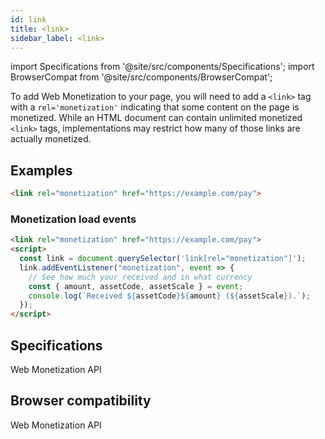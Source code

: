 ```yaml
---
id: link
title: <link>
sidebar_label: <link>
---
```

import Specifications from '@site/src/components/Specifications';
import BrowserCompat from '@site/src/components/BrowserCompat';

To add Web Monetization to your page, you will need to add a `<link>` tag with a `rel='monetization'` indicating that some content on the page is monetized.  While an HTML document can contain unlimited monetized `<link>` tags, implementations may restrict how many of those links are actually monetized. 

## Examples

```html
<link rel="monetization" href="https://example.com/pay">
```

### Monetization load events

```html
<link rel="monetization" href="https://example.com/pay">
<script>
  const link = document.querySelector('link[rel="monetization"]');
  link.addEventListener("monetization", event => {
    // See how much your received and in what currency
    const { amount, assetCode, assetScale } = event;
    console.log(`Received ${assetCode}${amount} (${assetScale}).`);
  });
</script>
```

## Specifications

<Specifications link="link-type-monetization">Web Monetization API</Specifications>

## Browser compatibility

<BrowserCompat data="link.json">Web Monetization API</BrowserCompat>

